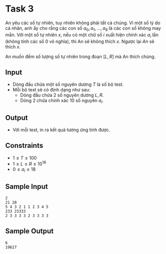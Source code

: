 <!-- https://www.codechef.com/problems/DGTCNT -->
<!-- Difficult: 2 -->

# Task 3

An yêu các số tự nhiên, tuy nhiên không phải tất cả chúng. Vì một số lý do cá nhân, anh ấy cho rằng các con số $a_0,a_1,...,a_9$ là các con số không may mắn. Với một số tự nhiên $x$, nếu có một chữ số $i$ xuất hiện chính xác $a_i$ lần (không tính các số $0$ vô nghĩa), thì An sẽ không thích $x$. Ngược lại $An$ sẽ thích $x$.

An muốn đếm số lượng số tự nhiên trong đoạn $[L, R]$ mà An thích chúng.

## Input

- Dòng đầu chứa một số nguyên dương $T$ là số bộ test.
- Mỗi bộ test sẽ có định dạng như sau:
    - Dòng đầu chứa 2 số nguyên dương $L, R$.
    - Dòng 2 chứa chính xác $10$ số nguyên $a_i$.

## Output

- Với mỗi test, in ra kết quả tương ứng tính được.

## Constraints

- $1\le T\le 100$
- $1\le L\le R\le 10^{18}$
- $0\le a_i\le 18$

## Sample Input

    2
    21 28
    5 4 3 2 1 1 2 3 4 5
    233 23333
    2 3 3 3 3 2 3 3 3 3

## Sample Output

    6
    19627